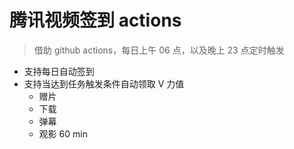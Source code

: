 # 腾讯视频签到 actions

> 借助 github actions，每日上午 06 点，以及晚上 23 点定时触发

- 支持每日自动签到
- 支持当达到任务触发条件自动领取 V 力值
  - 赠片
  - 下载
  - 弹幕
  - 观影 60 min

